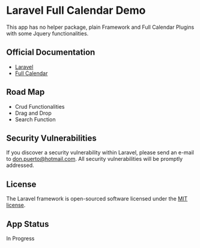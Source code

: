 # Laravel Full Calendar Demo
This app has no helper package, plain Framework and Full Calendar Plugins with some Jquery functionalities.
## Official Documentation
* [Laravel](https://laravel.com/)
* [Full Calendar](http://fullcalendar.io/)

## Road Map
* Crud Functionalities
* Drag and Drop
* Search Function

## Security Vulnerabilities
If you discover a security vulnerability within Laravel, please send an e-mail to don.puerto@hotmail.com. All security vulnerabilities will be promptly addressed.

## License
The Laravel framework is open-sourced software licensed under the [MIT license](http://opensource.org/licenses/MIT).

## App Status
In Progress